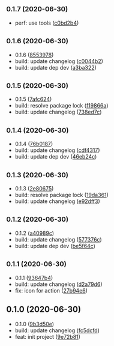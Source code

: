 ## <small>0.1.7 (2020-06-30)</small>

* perf: use tools ([c0bd2b4](https://github.com/Scrum/awesome-readme-lint-double-link-action/commit/c0bd2b4))



## <small>0.1.6 (2020-06-30)</small>

* 0.1.6 ([8553978](https://github.com/Scrum/awesome-readme-lint-double-link-action/commit/8553978))
* build: update changelog ([c0044b2](https://github.com/Scrum/awesome-readme-lint-double-link-action/commit/c0044b2))
* build: update dep dev ([a3ba322](https://github.com/Scrum/awesome-readme-lint-double-link-action/commit/a3ba322))



## <small>0.1.5 (2020-06-30)</small>

* 0.1.5 ([7afc624](https://github.com/Scrum/awesome-readme-lint-double-link-action/commit/7afc624))
* build: resolve package lock ([f19866a](https://github.com/Scrum/awesome-readme-lint-double-link-action/commit/f19866a))
* build: update changelog ([738ed7c](https://github.com/Scrum/awesome-readme-lint-double-link-action/commit/738ed7c))



## <small>0.1.4 (2020-06-30)</small>

* 0.1.4 ([76b0187](https://github.com/Scrum/awesome-readme-lint-double-link-action/commit/76b0187))
* build: update changelog ([cdf4317](https://github.com/Scrum/awesome-readme-lint-double-link-action/commit/cdf4317))
* build: update dep dev ([46eb24c](https://github.com/Scrum/awesome-readme-lint-double-link-action/commit/46eb24c))



## <small>0.1.3 (2020-06-30)</small>

* 0.1.3 ([2e80675](https://github.com/Scrum/awesome-readme-lint-double-link-action/commit/2e80675))
* build: resolve package lock ([19da361](https://github.com/Scrum/awesome-readme-lint-double-link-action/commit/19da361))
* build: update changelog ([e92dff3](https://github.com/Scrum/awesome-readme-lint-double-link-action/commit/e92dff3))



## <small>0.1.2 (2020-06-30)</small>

* 0.1.2 ([a40989c](https://github.com/Scrum/awesome-readme-lint-double-link-action/commit/a40989c))
* build: update changelog ([577376c](https://github.com/Scrum/awesome-readme-lint-double-link-action/commit/577376c))
* build: update dep dev ([be5f64c](https://github.com/Scrum/awesome-readme-lint-double-link-action/commit/be5f64c))



## <small>0.1.1 (2020-06-30)</small>

* 0.1.1 ([93647b4](https://github.com/Scrum/awesome-readme-lint-double-link-action/commit/93647b4))
* build: update changelog ([d2a79d6](https://github.com/Scrum/awesome-readme-lint-double-link-action/commit/d2a79d6))
* fix: icon for action ([27b94e6](https://github.com/Scrum/awesome-readme-lint-double-link-action/commit/27b94e6))



## 0.1.0 (2020-06-30)

* 0.1.0 ([9b3d50e](https://github.com/Scrum/awesome-readme-lint-double-link-action/commit/9b3d50e))
* build: update changelog ([fc5dcfd](https://github.com/Scrum/awesome-readme-lint-double-link-action/commit/fc5dcfd))
* feat: init project ([9e72b81](https://github.com/Scrum/awesome-readme-lint-double-link-action/commit/9e72b81))



